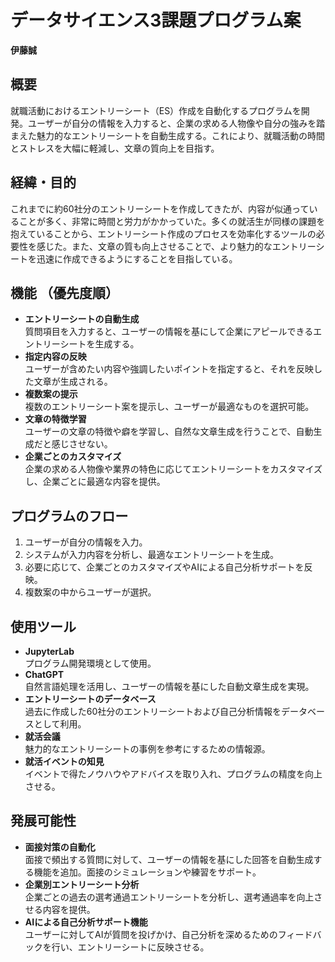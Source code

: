 # データサイエンス3課題プログラム案  
**伊藤誠**

## 概要  
就職活動におけるエントリーシート（ES）作成を自動化するプログラムを開発。ユーザーが自分の情報を入力すると、企業の求める人物像や自分の強みを踏まえた魅力的なエントリーシートを自動生成する。これにより、就職活動の時間とストレスを大幅に軽減し、文章の質向上を目指す。

## 経緯・目的  
これまでに約60社分のエントリーシートを作成してきたが、内容が似通っていることが多く、非常に時間と労力がかかっていた。多くの就活生が同様の課題を抱えていることから、エントリーシート作成のプロセスを効率化するツールの必要性を感じた。また、文章の質も向上させることで、より魅力的なエントリーシートを迅速に作成できるようにすることを目指している。

## 機能 （優先度順）
- **エントリーシートの自動生成**  
  質問項目を入力すると、ユーザーの情報を基にして企業にアピールできるエントリーシートを生成する。
- **指定内容の反映**  
  ユーザーが含めたい内容や強調したいポイントを指定すると、それを反映した文章が生成される。
- **複数案の提示**  
  複数のエントリーシート案を提示し、ユーザーが最適なものを選択可能。
- **文章の特徴学習**  
  ユーザーの文章の特徴や癖を学習し、自然な文章生成を行うことで、自動生成だと感じさせない。
- **企業ごとのカスタマイズ**  
  企業の求める人物像や業界の特色に応じてエントリーシートをカスタマイズし、企業ごとに最適な内容を提供。

## プログラムのフロー  
1. ユーザーが自分の情報を入力。
2. システムが入力内容を分析し、最適なエントリーシートを生成。
3. 必要に応じて、企業ごとのカスタマイズやAIによる自己分析サポートを反映。
4. 複数案の中からユーザーが選択。

## 使用ツール  
- **JupyterLab**  
  プログラム開発環境として使用。
- **ChatGPT**  
  自然言語処理を活用し、ユーザーの情報を基にした自動文章生成を実現。
- **エントリーシートのデータベース**  
  過去に作成した60社分のエントリーシートおよび自己分析情報をデータベースとして利用。
- **就活会議**  
  魅力的なエントリーシートの事例を参考にするための情報源。
- **就活イベントの知見**  
  イベントで得たノウハウやアドバイスを取り入れ、プログラムの精度を向上させる。

## 発展可能性  
- **面接対策の自動化**  
  面接で頻出する質問に対して、ユーザーの情報を基にした回答を自動生成する機能を追加。面接のシミュレーションや練習をサポート。
- **企業別エントリーシート分析**  
  企業ごとの過去の選考通過エントリーシートを分析し、選考通過率を向上させる内容を提供。
- **AIによる自己分析サポート機能**  
  ユーザーに対してAIが質問を投げかけ、自己分析を深めるためのフィードバックを行い、エントリーシートに反映させる。
